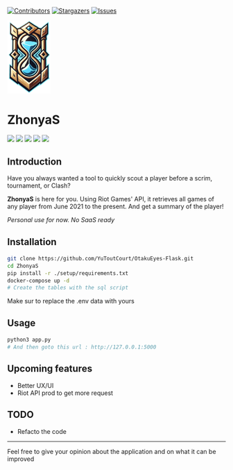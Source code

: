 [![Contributors][contributors-shield]][contributors-url]
[![Stargazers][stars-shield]][stars-url]
[![Issues][issues-shield]][issues-url]

<img src="static/images/logo.png" width=100>

# ZhonyaS

<img src="https://img.shields.io/badge/Python-3-brightgreen.svg?style=plastic">
<img src="https://img.shields.io/badge/Flask-aqua.svg?style=plastic">
<img src="https://img.shields.io/badge/Docker-blue.svg?style=plastic">
<img src="https://img.shields.io/badge/MariaDB-yellow.svg?style=plastic">
<img src="https://img.shields.io/badge/Riot Api-red.svg?style=plastic">

## Introduction

Have you always wanted a tool to quickly scout a player before a scrim, tournament, or Clash?

**ZhonyaS** is here for you. Using Riot Games' API, it retrieves all games of any player from June 2021 to the present. And get a summary of the player!

*Personal use for now. No SaaS ready*

## Installation 
```bash
git clone https://github.com/YuToutCourt/OtakuEyes-Flask.git
cd ZhonyaS
pip install -r ./setup/requirements.txt
docker-compose up -d
# Create the tables with the sql script 
```

Make sur to replace the .env data with yours

## Usage

```bash
python3 app.py
# And then goto this url : http://127.0.0.1:5000
```

## Upcoming features
- Better UX/UI
- Riot API prod to get more request

## TODO
- Refacto the code 

----

Feel free to give your opinion about the application and on what it can be improved

[contributors-shield]: https://img.shields.io/github/contributors/YuToutCourt/OtakuEyes?style=for-the-badge
[contributors-url]: https://github.com/YuToutCourt/OtakuEyes/graphs/contributors
[stars-shield]: https://img.shields.io/github/stars/YuToutCourt/OtakuEyes.svg?style=for-the-badge
[stars-url]: https://github.com/YuToutCourt/OtakuEyes/stargazers
[issues-shield]: https://img.shields.io/github/issues/YuToutCourt/OtakuEyes.svg?style=for-the-badge
[issues-url]: https://github.com/YuToutCourt/OtakuEyes/issues